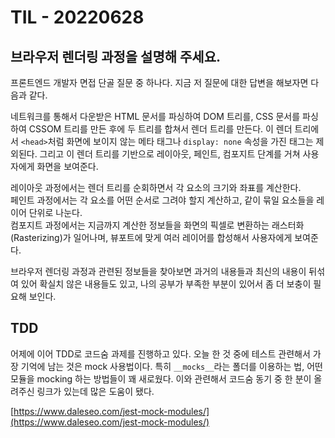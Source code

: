 # TIL - 20220628

## 브라우저 렌더링 과정을 설명해 주세요.

프론트엔드 개발자 면접 단골 질문 중 하나다. 지금 저 질문에 대한 답변을 해보자면 다음과 같다.

네트워크를 통해서 다운받은 HTML 문서를 파싱하여 DOM 트리를, CSS 문서를 파싱하여 CSSOM 트리를 만든 후에 두 트리를 합쳐서 렌더 트리를 만든다. 이 렌더 트리에서 `<head>`처럼 화면에 보이지 않는 메타 태그나 `display: none` 속성을 가진 태그는 제외된다. 그리고 이 렌더 트리를 기반으로 레이아웃, 페인트, 컴포지트 단계를 거쳐 사용자에게 화면을 보여준다.

레이아웃 과정에서는 렌더 트리를 순회하면서 각 요소의 크기와 좌표를 계산한다.  
페인트 과정에서는 각 요소를 어떤 순서로 그려야 할지 계산하고, 같이 묶일 요소들을 레이어 단위로 나눈다.  
컴포지트 과정에서는 지금까지 계산한 정보들을 화면의 픽셀로 변환하는 래스터화(Rasterizing)가 일어나며, 뷰포트에 맞게 여러 레이어를 합성해서 사용자에게 보여준다.

브라우저 렌더링 과정과 관련된 정보들을 찾아보면 과거의 내용들과 최신의 내용이 뒤섞여 있어 확실치 않은 내용들도 있고, 나의 공부가 부족한 부분이 있어서 좀 더 보충이 필요해 보인다.

## TDD

어제에 이어 TDD로 코드숨 과제를 진행하고 있다. 오늘 한 것 중에 테스트 관련해서 가장 기억에 남는 것은 mock 사용법이다. 특히 `__mocks__`라는 폴더를 이용하는 법, 어떤 모듈을 mocking 하는 방법들이 꽤 새로웠다. 이와 관련해서 코드숨 동기 중 한 분이 올려주신 링크가 있는데 많은 도움이 됐다.

[https://www.daleseo.com/jest-mock-modules/](https://www.daleseo.com/jest-mock-modules/)

